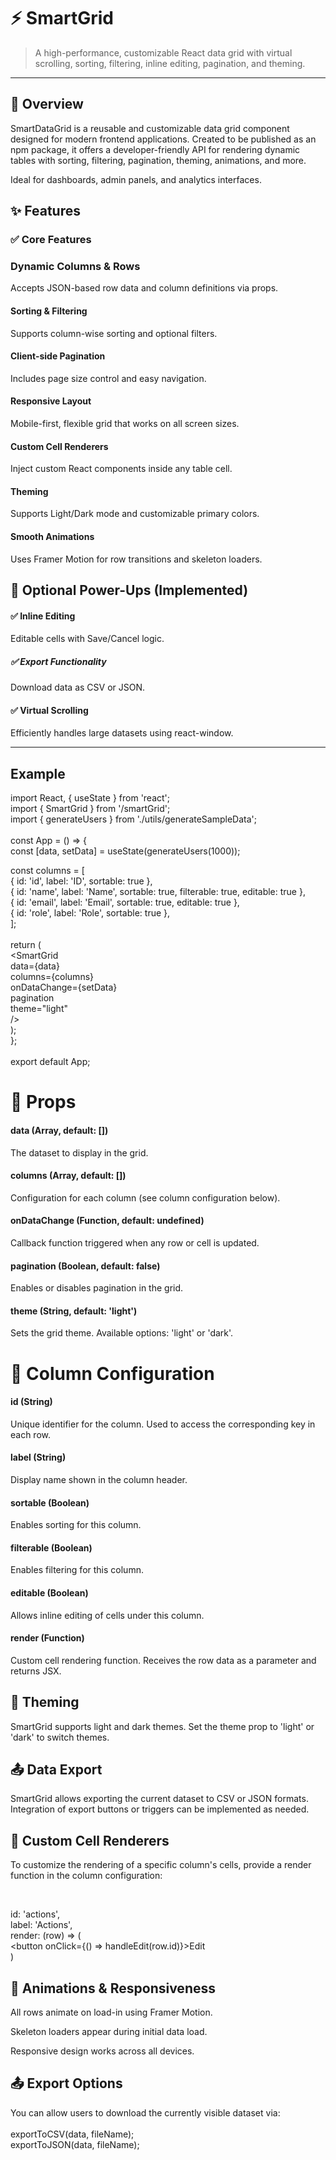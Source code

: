 # ⚡ SmartGrid

> A high-performance, customizable React data grid with virtual scrolling, sorting, filtering, inline editing, pagination, and theming.

---

## 🌟 Overview
SmartDataGrid is a reusable and customizable data grid component designed for modern frontend applications. Created to be published as an npm package, it offers a developer-friendly API for rendering dynamic tables with sorting, filtering, pagination, theming, animations, and more.

Ideal for dashboards, admin panels, and analytics interfaces.

## ✨ Features

### ✅ Core Features
### Dynamic Columns & Rows
Accepts JSON-based row data and column definitions via props.

#### Sorting & Filtering
Supports column-wise sorting and optional filters.

#### Client-side Pagination
Includes page size control and easy navigation.

#### Responsive Layout
Mobile-first, flexible grid that works on all screen sizes.

#### Custom Cell Renderers
Inject custom React components inside any table cell.

#### Theming
Supports Light/Dark mode and customizable primary colors.

#### Smooth Animations
Uses Framer Motion for row transitions and skeleton loaders.

## 🧪 Optional Power-Ups (Implemented)
#### ✅ Inline Editing
Editable cells with Save/Cancel logic.

##### ✅ Export Functionality
Download data as CSV or JSON.

#### ✅ Virtual Scrolling
Efficiently handles large datasets using react-window.

---

## Example

import React, { useState } from 'react';<br/> 
import { SmartGrid } from '/smartGrid';<br/>
import { generateUsers } from './utils/generateSampleData';<br/>
<br/>
const App = () => { <br/>
  const [data, setData] = useState(generateUsers(1000)); <br/>

  const columns = [ <br/>
    { id: 'id', label: 'ID', sortable: true }, <br/>
    { id: 'name', label: 'Name', sortable: true, filterable: true, editable: true }, <br/>
    { id: 'email', label: 'Email', sortable: true, editable: true }, <br/>
    { id: 'role', label: 'Role', sortable: true }, <br/>
  ]; <br/>
<br/>
  return ( <br/>
    <SmartGrid <br/>
      data={data} <br/>
      columns={columns} <br/>
      onDataChange={setData} <br/>
      pagination <br/>
      theme="light" <br/>
    /> <br/>
  ); <br/>
}; <br/>
<br/>
export default App; <br/>



# 🧩 Props

#### data (Array, default: [])
The dataset to display in the grid.

#### columns (Array, default: [])
Configuration for each column (see column configuration below).

#### onDataChange (Function, default: undefined)
Callback function triggered when any row or cell is updated.

#### pagination (Boolean, default: false)
Enables or disables pagination in the grid.

#### theme (String, default: 'light')
Sets the grid theme. Available options: 'light' or 'dark'.


# 🧱 Column Configuration

#### id (String)
Unique identifier for the column. Used to access the corresponding key in each row.

#### label (String)
Display name shown in the column header.

#### sortable (Boolean)
Enables sorting for this column.

#### filterable (Boolean)
Enables filtering for this column.

#### editable (Boolean)
Allows inline editing of cells under this column.

#### render (Function)
Custom cell rendering function. Receives the row data as a parameter and returns JSX.



## 🎨 Theming

SmartGrid supports light and dark themes. Set the theme prop to 'light' or 'dark' to switch themes.


## 📤 Data Export
SmartGrid allows exporting the current dataset to CSV or JSON formats. Integration of export buttons or triggers can be implemented as needed.


## 🔧 Custom Cell Renderers
To customize the rendering of a specific column's cells, provide a render function in the column configuration:

<br/>

  id: 'actions', <br/>
  label: 'Actions', <br/>
  render: (row) => ( <br/>
    <button onClick={() => handleEdit(row.id)}>Edit</button> <br/>
  ) <br/>


  
## 🧪 Animations & Responsiveness
All rows animate on load-in using Framer Motion.

Skeleton loaders appear during initial data load.

Responsive design works across all devices.

## 📤 Export Options
You can allow users to download the currently visible dataset via: <br/>
<br/>
exportToCSV(data, fileName); <br/>
exportToJSON(data, fileName); <br/>


    
  

